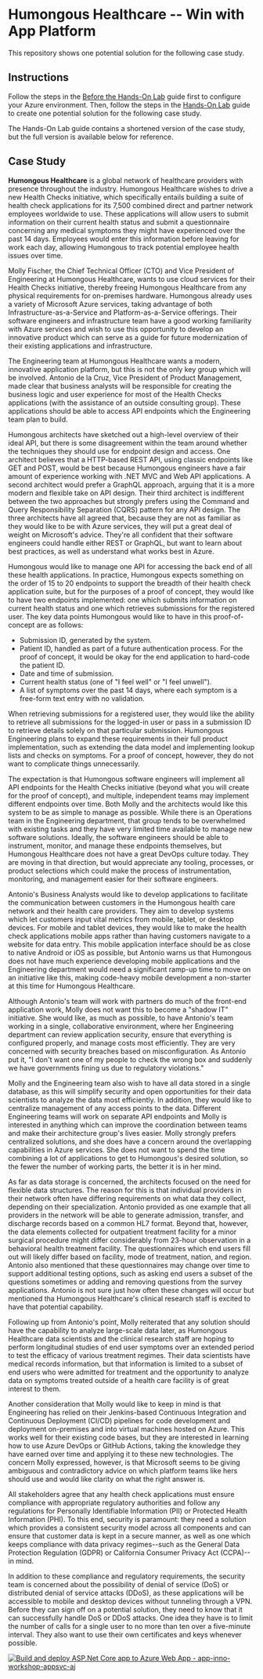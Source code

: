 # Humongous Healthcare -- Win with App Platform
This repository shows one potential solution for the following case study.

## Instructions

Follow the steps in the [Before the Hands-On Lab](Before%20the%20Hands-On%20Lab.md) guide first to configure your Azure environment.  Then, follow the steps in the [Hands-On Lab](Hands-On%20Lab.md) guide to create one potential solution for the following case study.

The Hands-On Lab guide contains a shortened version of the case study, but the full version is available below for reference.

## Case Study

**Humongous Healthcare** is a global network of healthcare providers with presence throughout the industry.  Humongous Healthcare wishes to drive a new Health Checks initiative, which specifically entails building a suite of health check applications for its 7,500 combined direct and partner network employees worldwide to use.  These applications will allow users to submit information on their current health status and submit a questionnaire concerning any medical symptoms they might have experienced over the past 14 days.  Employees would enter this information before leaving for work each day, allowing Humongous to track potential employee health issues over time.

Molly Fischer, the Chief Technical Officer (CTO) and Vice President of Engineering at Humongous Healthcare, wants to use cloud services for their Health Checks initiative, thereby freeing Humongous Healthcare from any physical requirements for on-premises hardware.  Humongous already uses a variety of Microsoft Azure services, taking advantage of both Infrastructure-as-a-Service and Platform-as-a-Service offerings.  Their software engineers and infrastructure team have a good working familiarity with Azure services and wish to use this opportunity to develop an innovative product which can serve as a guide for future modernization of their existing applications and infrastructure.

The Engineering team at Humongous Healthcare wants a modern, innovative application platform, but this is not the only key group which will be involved.  Antonio de la Cruz, Vice President of Product Management, made clear that business analysts will be responsible for creating the business logic and user experience for most of the Health Checks applications (with the assistance of an outside consulting group).  These applications should be able to access API endpoints which the Engineering team plan to build.

Humongous architects have sketched out a high-level overview of their ideal API, but there is some disagreement within the team around whether the techniques they should use for endpoint design and access.  One architect believes that a HTTP-based REST API, using classic endpoints like GET and POST, would be best because Humongous engineers have a fair amount of experience working with .NET MVC and Web API applications.  A second architect would prefer a GraphQL approach, arguing that it is a more modern and flexible take on API design.  Their third architect is indifferent between the two approaches but strongly prefers using the Command and Query Responsibility Separation (CQRS) pattern for any API design.  The three architects have all agreed that, because they are not as familiar as they would like to be with Azure services, they will put a great deal of weight on Microsoft's advice.  They're all confident that their software engineers could handle either REST or GraphQL, but want to learn about best practices, as well as understand what works best in Azure.

Humongous would like to manage one API for accessing the back end of all these health applications. In practice, Humongous expects something on the order of 15 to 20 endpoints to support the breadth of their health check application suite, but for the purposes of a proof of concept, they would like to have two endpoints implemented:  one which submits information on current health status and one which retrieves submissions for the registered user.  The key data points Humongous would like to have in this proof-of-concept are as follows:

- Submission ID, generated by the system.
- Patient ID, handled as part of a future authentication process.  For the proof of concept, it would be okay for the end application to hard-code the patient ID.
- Date and time of submission.
- Current health status (one of "I feel well" or "I feel unwell").
- A list of symptoms over the past 14 days, where each symptom is a free-form text entry with no validation.

When retrieving submissions for a registered user, they would like the ability to retrieve all submissions for the logged-in user or pass in a submission ID to retrieve details solely on that particular submission.  Humongous Engineering plans to expand these requirements in their full product implementation, such as extending the data model and implementing lookup lists and checks on symptoms.  For a proof of concept, however, they do not want to complicate things unnecessarily.

The expectation is that Humongous software engineers will implement all API endpoints for the Health Checks initiative (beyond what you will create for the proof of concept), and multiple, independent teams may implement different endpoints over time.  Both Molly and the architects would like this system to be as simple to manage as possible. While there is an Operations team in the Engineering department, that group tends to be overwhelmed with existing tasks and they have very limited time available to manage new software solutions.  Ideally, the software engineers should be able to instrument, monitor, and manage these endpoints themselves, but Humongous Healthcare does not have a great DevOps culture today.  They are moving in that direction, but would appreciate any tooling, processes, or product selections which could make the process of instrumentation, monitoring, and management easier for their software engineers.

Antonio's Business Analysts would like to develop applications to facilitate the communication between customers in the Humongous health care network and their health care providers.  They aim to develop systems which let customers input vital metrics from mobile, tablet, or desktop devices.  For mobile and tablet devices, they would like to make the health check applications mobile apps rather than having customers navigate to a website for data entry.  This mobile application interface should be as close to native Android or iOS as possible, but Antonio warns us that Humongous does not have much experience developing mobile applications and the Engineering department would need a significant ramp-up time to move on an initiative like this, making code-heavy mobile development a non-starter at this time for Humongous Healthcare.

Although Antonio's team will work with partners do much of the front-end application work, Molly does not want this to become a "shadow IT" initiative.  She would like, as much as possible, to have Antonio's team working in a single, collaborative environment, where her Engineering department can review application security, ensure that everything is configured properly, and manage costs most efficiently.  They are very concerned with security breaches based on misconfiguration.  As Antonio put it, "I don't want one of my people to check the wrong box and suddenly we have governments fining us due to regulatory violations."

Molly and the Engineering team also wish to have all data stored in a single database, as this will simplify security and open opportunities for their data scientists to analyze the data most efficiently.  In addition, they would like to centralize management of any access points to the data.  Different Engineering teams will work on separate API endpoints and Molly is interested in anything which can improve the coordination between teams and make their architecture group's lives easier.  Molly strongly prefers centralized solutions, and she does have a concern around the overlapping capabilities in Azure services.  She does not want to spend the time combining a lot of applications to get to Humongous's desired solution, so the fewer the number of working parts, the better it is in her mind.

As far as data storage is concerned, the architects focused on the need for flexible data structures.  The reason for this is that individual providers in their network often have differing requirements on what data they collect, depending on their specialization.  Antonio provided as one example that all providers in the network will be able to generate admission, transfer, and discharge records based on a common HL7 format.  Beyond that, however, the data elements collected for outpatient treatment facility for a minor surgical procedure might differ considerably from 23-hour observation in a behavioral health treatment facility. The questionnaires which end users fill out will likely differ based on facility, mode of treatment, nation, and region.  Antonio also mentioned that these questionnaires may change over time to support additional testing options, such as asking end users a subset of the questions sometimes or adding and removing questions from the survey applications.  Antonio is not sure just how often these changes will occur but mentioned tha Humongous Healthcare's clinical research staff is excited to have that potential capability.

Following up from Antonio's point, Molly reiterated that any solution should have the capability to analyze large-scale data later, as Humongous Healthcare data scientists and the clinical research staff are hoping to perform longitudinal studies of end user symptoms over an extended period to test the efficacy of various treatment regimes.  Their data scientists have medical records information, but that information is limited to a subset of end users who were admitted for treatment and the opportunity to analyze data on symptoms treated outside of a health care facility is of great interest to them.

Another consideration that Molly would like to keep in mind is that Engineering has relied on their Jenkins-based Continuous Integration and Continuous Deployment (CI/CD) pipelines for code development and deployment on-premises and into virtual machines hosted on Azure.  This works well for their existing code bases, but they are interested in learning how to use Azure DevOps or GitHub Actions, taking the knowledge they have earned over time and applying it to these new technologies.  The concern Molly expressed, however, is that Microsoft seems to be giving ambiguous and contradictory advice on which platform teams like hers should use and would like clarity on what the right answer is.

All stakeholders agree that any health check applications must ensure compliance with appropriate regulatory authorities and follow any regulations for Personally Identifiable Information (PII) or Protected Health Information (PHI).  To this end, security is paramount:  they need a solution which provides a consistent security model across all components and can ensure that customer data is kept in a secure manner, as well as one which keeps compliance with data privacy regimes--such as the General Data Protection Regulation (GDPR) or California Consumer Privacy Act (CCPA)--in mind.

In addition to these compliance and regulatory requirements, the security team is concerned about the possibility of denial of service (DoS) or distributed denial of service attacks (DDoS), as these applications will be accessible to mobile and desktop devices without tunneling through a VPN.  Before they can sign off on a potential solution, they need to know that it can successfully handle DoS or DDoS attacks.  One idea they have is to limit the number of calls for a single user to no more than ten over a five-minute interval.  They also want to use their own certificates and keys whenever possible.

[![Build and deploy ASP.Net Core app to Azure Web App - app-inno-workshop-appsvc-aj](https://github.com/rjayapra/winwithappplatpoc/actions/workflows/main_app-inno-workshop-appsvc-aj.yml/badge.svg)](https://github.com/rjayapra/winwithappplatpoc/actions/workflows/main_app-inno-workshop-appsvc-aj.yml)
